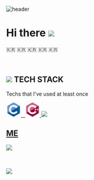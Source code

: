 ![header](https://capsule-render.vercel.app/api?type=soft&color=auto&height=150&section=header&text=HAONMIK1&fontSize=70&animation=twinkling)
# Hi there <img src="https://media.giphy.com/media/hvRJCLFzcasrR4ia7z/giphy.gif" width="25px">
 🇰🇷 🇰🇷 🇰🇷 🇰🇷 🇰🇷
 
 <br/>

## <img src="https://media.giphy.com/media/WUlplcMpOCEmTGBtBW/giphy.gif" width="50"> TECH STACK
<p > Techs that I've used at least once </p>
<p>
  </code>  
    </a> 
    <a href="https://www.cprogramming.com/" target="_blank"> 
        <code><img src="https://raw.githubusercontent.com/devicons/devicon/master/icons/c/c-original.svg" alt="c" width="40" height="40"/> </code> 
  </a> 
    <a href="https://www.w3schools.com/cpp/" target="_blank"> 
        <code><img src="https://raw.githubusercontent.com/devicons/devicon/master/icons/cplusplus/cplusplus-original.svg" alt="cplusplus" width="40" height="40"/></code>  
    </a>
<a href="https://www.java.com/ko/" target="_blank"> <img width="30px" src="https://cdn.jsdelivr.net/gh/devicons/devicon/icons/java/java-original.svg"/></code>  
 
 <br/>

 ## ME
<p>
  <a href="mailto:noa2006@naver.com"><img src="https://img.shields.io/badge/Gmail-d14836?style=flat-square&logo=Gmail&logoColor=white&link=viliketh1s98@naver.com"/></a>
</p>

<br/>

<p>
<img src="https://hits.seeyoufarm.com/api/count/incr/badge.svg?url=https%3A%2F%2Fgithub.com%2FHAONMIK1%2Fhit-counter&count_bg=%2379C83D&title_bg=%23555555&icon=&icon_color=%23E7E7E7&title=hits&edge_flat=false"/></a>
</p>